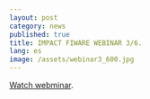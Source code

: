 ```yaml
---
layout: post
category: news
published: true
title: IMPACT FIWARE WEBINAR 3/6.
lang: es
image: /assets/webinar3_600.jpg
---
```


<a href=" https://www.youtube.com/watch?v=olzCUHgJxUE" target="_blank"><i class="icon-s-youtube"></i> Watch webminar</a>.
